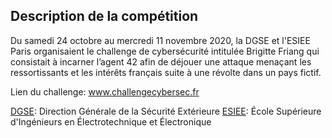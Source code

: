 ## Description de la compétition
Du samedi 24 octobre au mercredi 11 novembre 2020, la DGSE et l'ESIEE Paris organisaient le challenge de cybersécurité intitulée Brigitte Friang qui consistait à incarner 
l’agent 42 afin de déjouer une attaque menaçant les ressortissants et les intérêts français suite à une révolte dans un pays fictif.

Lien du challenge: www.challengecybersec.fr

[DGSE](https://www.defense.gouv.fr/dgse): Direction Générale de la Sécurité Extérieure
[ESIEE](https://www.esiee.fr/): École Supérieure d'Ingénieurs en Électrotechnique et Électronique

